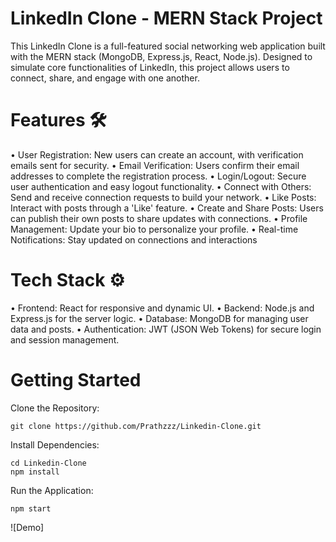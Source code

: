 # LinkedIn Clone - MERN Stack Project
This LinkedIn Clone is a full-featured social networking web application built with the MERN stack (MongoDB, Express.js, React, Node.js). Designed to simulate core functionalities of LinkedIn, this project allows users to connect, share, and engage with one another.

# Features 🛠️
• User Registration: New users can create an account, with verification emails sent for security.
• Email Verification: Users confirm their email addresses to complete the registration process.
• Login/Logout: Secure user authentication and easy logout functionality.
• Connect with Others: Send and receive connection requests to build your network.
• Like Posts: Interact with posts through a 'Like' feature.
• Create and Share Posts: Users can publish their own posts to share updates with connections.
• Profile Management: Update your bio to personalize your profile.
• Real-time Notifications: Stay updated on connections and interactions

# Tech Stack ⚙️
• Frontend: React for responsive and dynamic UI.
• Backend: Node.js and Express.js for the server logic.
• Database: MongoDB for managing user data and posts.
• Authentication: JWT (JSON Web Tokens) for secure login and session management.

# Getting Started
Clone the Repository:

    git clone https://github.com/Prathzzz/Linkedin-Clone.git
Install Dependencies:

    cd Linkedin-Clone
    npm install
Run the Application:

    npm start
![Demo]
